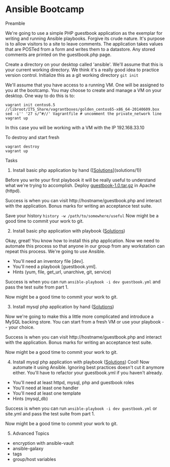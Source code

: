 Ansible Bootcamp
================

Preamble

We're going to use a simple PHP guestbook application as the exemplar for writing and running Ansible playbooks. Forgive its crude nature. It's purpose is to allow visitors to a site to leave comments.  The application takes values that are POSTed from a form and writes them to a datastore.  Any stored comments are printed on the guestbook.php page. 

Create a directory on your desktop called 'ansible'.  We'll assume that this is your current working directory.  We think it's a really good idea to practice version control.  Initialize this as a git working directory ```git init```

We'll assume that you have access to a running VM.  One will be assigned to you at the bootcamp.  You may choose to create and manage a VM on your desktop.  One way to do this is to:


```
vagrant init centos6.5 //libroot/ITS_Share/vagrantboxes/golden_centos65-x86_64-20140609.box
sed -i'' '27 s/^#//' Vagrantfile # uncomment the private_network line
vagrant up
```

In this case you will be working with a VM with the IP 192.168.33.10

To destroy and start fresh

```
vagrant destroy
vagrant up
```


Tasks

1. Install basic php application by hand ([[Solutions](solutions/1)](solutions/1))

  Before you write your first playbook it will be really useful to understand what we're trying to accomplish.  Deploy [guestbook-1.0.tar.gz](https://github.com/pgwillia/guestbook/releases/tag/v1.0) in Apache (httpd).

  Success is when you can visit http://hostname/guestbook.php and interact with the application.  Bonus marks for writing an acceptance test suite.

  Save your history ```history -w /path/to/somewhere/useful``` Now might be a good time to commit your work to git.

2. Install basic php application with playbook ([Solutions](solutions/2))

  Okay, great! You know how to install this php application.  Now we need to automate this process so that anyone in our group from any workstation can repeat this process.  We're going to use Ansible. 

  * You'll need an inventory file [dev].
  * You'll need a playbook [guestbook.yml].
  * Hints (yum, file, get_url, unarchive, git, service)

  Success is when you can run ``` ansible-playbook -i dev guestbook.yml ``` and pass the test suite from part 1.

  Now might be a good time to commit your work to git.

3. Install mysql php application by hand ([Solutions](solutions/3))

  Now we're going to make this a little more complicated and introduce a MySQL backing store. You can start from a fresh VM or use your playbook -- your choice.

  Success is when you can visit http://hostname/guestbook.php and interact with the application.  Bonus marks for writing an acceptance test suite.

  Now might be a good time to commit your work to git.

4. Install mysql php application with playbook ([Solutions](solutions/4))
  Cool!  Now automate it using Ansible.  Ignoring best practices doesn't cut it anymore either.  You'll have to refactor your guestbook.yml if you haven't already.

  * You'll need at least httpd, mysql, php and guestbook roles
  * You'll need at least one handler
  * You'll need at least one template 
  * Hints (mysql_db)

  Success is when you can run ``` ansible-playbook -i dev guestbook.yml ``` or site.yml and pass the test suite from part 1.

  Now might be a good time to commit your work to git.

5. Advanced Topics
  * encryption with ansible-vault
  * ansible-galaxy
  * tags
  * group/host variables
